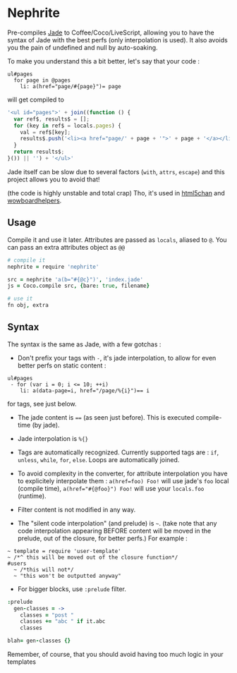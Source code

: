 Nephrite
==============

Pre-compiles [Jade](https://github.com/visionmedia/jade) to Coffee/Coco/LiveScript, allowing you to have the syntax of Jade with the best perfs (only interpolation is used). It also avoids you the pain of undefined and null by auto-soaking.

To make you understand this a bit better, let's say that your code :

```jade
ul#pages
  for page in @pages
    li: a(href="page/#{page}")= page
```

will get compiled to

```js
'<ul id="pages">' + join((function () {
  var ref$, results$ = [];
  for (key in ref$ = locals.pages) {
    val = ref$[key];
    results$.push('<li><a href="page/' + page + '">' + page + '</a></li>');
  }
  return results$;
}()) || '') + '</ul>'
```

Jade itself can be slow due to several factors (`with`, `attrs`, `escape`) and this project allows you to avoid that!

(the code is highly unstable and total crap)
Tho, it's used in [html5chan](http://github.com/qqueue/html5chan) and [wowboardhelpers](http://github.com/Nami-Doc/wowboardhelpers).


## Usage

Compile it and use it later.
Attributes are passed as `locals`, aliased to `@`. You can pass an extra attributes object as `@@`

```coffee
# compile it
nephrite = require 'nephrite'

src = nephrite 'a(b="#{@c}")', 'index.jade'
js = Coco.compile src, {bare: true, filename}

# use it
fn obj, extra
```

## Syntax

The syntax is the same as Jade, with a few gotchas :
  - Don't prefix your tags with `-`, it's jade interpolation, to allow for even better perfs on static content :

```jade
ul#pages
 - for (var i = 0; i <= 10; ++i)
    li: a(data-page=i, href="/page/%{i}")== i
```

  for tags, see just below.

  - The jade content is `==` (as seen just before). This is executed compile-time (by jade).

  - Jade interpolation is `%{}`

  - Tags are automatically recognized.
    Currently supported tags are : `if`, `unless`, `while`, `for`, `else`.
    Loops are automatically joined.

  - To avoid complexity in the converter, for attribute interpolation you have to explicitely interpolate them :
  `a(href=foo) Foo!` will use jade's `foo` local (compile time),
  `a(href="#{@foo}") Foo!` will use your `locals.foo` (runtime).

  - Filter content is not modified in any way.

  - The "silent code interpolation" (and prelude) is `~`.
    (take note that any code interpolation appearing BEFORE content will be moved in the prelude, out of the closure, for better perfs.)
    For example :

```jade
~ template = require 'user-template'
~ /*^ this will be moved out of the closure function*/
#users
  ~ /*this will not*/
  ~ "this won't be outputted anyway"
```

  - For bigger blocks, use `:prelude` filter.

```coffee
:prelude
  gen-classes = ->
    classes = "post "
    classes += "abc " if it.abc
    classes

blah= gen-classes {}
```
  Remember, of course, that you should avoid having too much logic in your templates